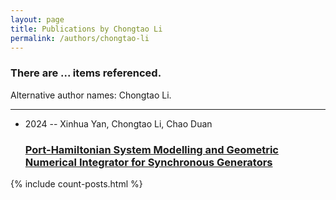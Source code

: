 ```yaml
---
layout: page
title: Publications by Chongtao Li
permalink: /authors/chongtao-li
---
```


<h3 id="number-posts">There are ... items referenced.</h3>
<p id='info-authors'>Alternative author names: Chongtao Li.</p>
<hr />
<ul class="post-list">
<li><span class='post-meta'>2024 -- Xinhua Yan, Chongtao Li, Chao Duan</span><h3><a class='post-link' href="{{ site.baseurl }}/port-hamiltonian-system-modelling-and-geometric-numerical-integrator-for-synchronous-generators">Port-Hamiltonian System Modelling and Geometric Numerical Integrator for Synchronous Generators</a></h3></li>

</ul>
{% include count-posts.html %}
